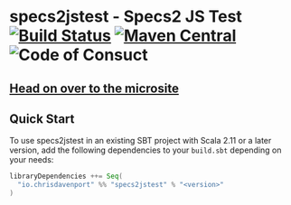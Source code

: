 # specs2jstest - Specs2 JS Test [![Build Status](https://travis-ci.com/ChristopherDavenport/specs2jstest.svg?branch=master)](https://travis-ci.com/ChristopherDavenport/specs2jstest) [![Maven Central](https://maven-badges.herokuapp.com/maven-central/io.chrisdavenport/specs2jstest_2.12/badge.svg)](https://maven-badges.herokuapp.com/maven-central/io.chrisdavenport/specs2jstest_2.12) ![Code of Consuct](https://img.shields.io/badge/Code%20of%20Conduct-Scala-blue.svg)

## [Head on over to the microsite](https://ChristopherDavenport.github.io/specs2jstest)

## Quick Start

To use specs2jstest in an existing SBT project with Scala 2.11 or a later version, add the following dependencies to your
`build.sbt` depending on your needs:

```scala
libraryDependencies ++= Seq(
  "io.chrisdavenport" %% "specs2jstest" % "<version>"
)
```
